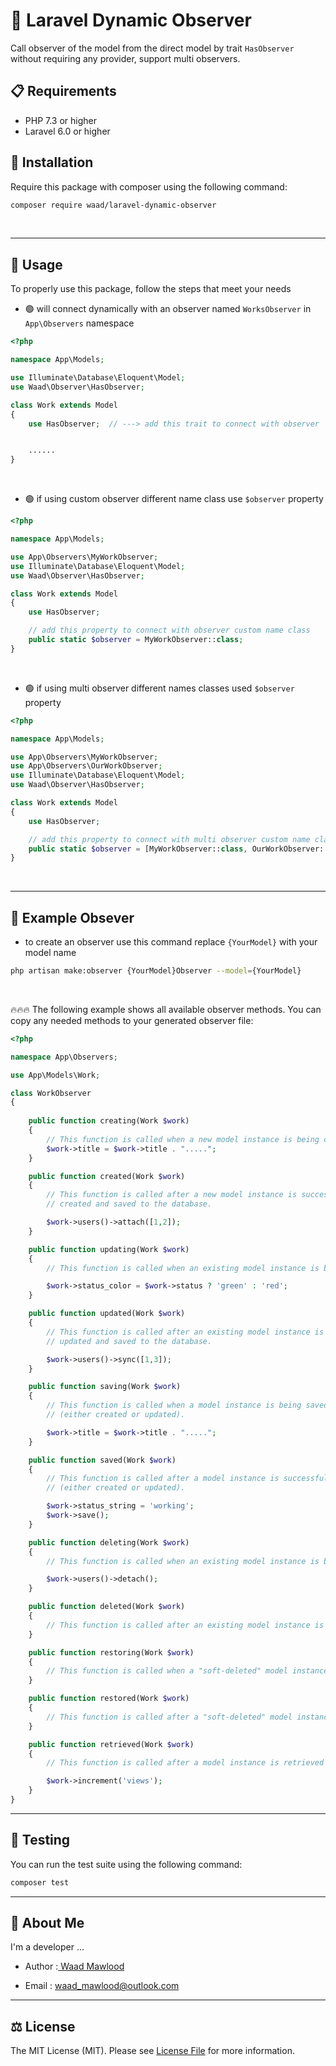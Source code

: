 
# 🎀 Laravel Dynamic Observer 

Call observer of the model from the direct model by trait `HasObserver` without requiring any provider, support multi observers.

## 📋 Requirements

- PHP 7.3 or higher
- Laravel 6.0 or higher


## 💼 Installation
Require this package with composer using the following command:

```bash
composer require waad/laravel-dynamic-observer
```


&nbsp;
___

## 💯 Usage

To properly use this package, follow the steps that meet your needs

- 🟢 will connect dynamically with an observer named `WorksObserver` in `App\Observers` namespace 

```php
<?php

namespace App\Models;

use Illuminate\Database\Eloquent\Model;
use Waad\Observer\HasObserver;

class Work extends Model
{
    use HasObserver;  // ---> add this trait to connect with observer


    ......
}
```

&nbsp;

- 🟢 if using custom observer different name class use `$observer` property

```php
<?php

namespace App\Models;

use App\Observers\MyWorkObserver;
use Illuminate\Database\Eloquent\Model;
use Waad\Observer\HasObserver;

class Work extends Model
{
    use HasObserver;

    // add this property to connect with observer custom name class
    public static $observer = MyWorkObserver::class;
}
```

&nbsp;

- 🟢 if using multi observer different names classes used `$observer` property

```php
<?php

namespace App\Models;

use App\Observers\MyWorkObserver;
use App\Observers\OurWorkObserver;
use Illuminate\Database\Eloquent\Model;
use Waad\Observer\HasObserver;

class Work extends Model
{
    use HasObserver;

    // add this property to connect with multi observer custom name class
    public static $observer = [MyWorkObserver::class, OurWorkObserver::class];
}
```

&nbsp;
___

## 🍔 Example Obsever

- to create an observer use this command replace `{YourModel}` with your model name
```bash
php artisan make:observer {YourModel}Observer --model={YourModel}
```

&nbsp;
&nbsp;

🔥🔥🔥 The following example shows all available observer methods. You can copy any needed methods to your generated observer file:
```php
<?php

namespace App\Observers;

use App\Models\Work;

class WorkObserver
{
    
    public function creating(Work $work)
    {
        // This function is called when a new model instance is being created.
        $work->title = $work->title . ".....";
    }

    public function created(Work $work)
    {
        // This function is called after a new model instance is successfully 
        // created and saved to the database.

        $work->users()->attach([1,2]);
    }

    public function updating(Work $work)
    {
        // This function is called when an existing model instance is being updated.

        $work->status_color = $work->status ? 'green' : 'red';
    }

    public function updated(Work $work)
    {
        // This function is called after an existing model instance is successfully 
        // updated and saved to the database.

        $work->users()->sync([1,3]);
    }

    public function saving(Work $work)
    {
        // This function is called when a model instance is being saved
        // (either created or updated).

        $work->title = $work->title . ".....";
    }

    public function saved(Work $work)
    {
        // This function is called after a model instance is successfully saved 
        // (either created or updated).

        $work->status_string = 'working';
        $work->save();
    }

    public function deleting(Work $work)
    {
        // This function is called when an existing model instance is being deleted.

        $work->users()->detach();
    }

    public function deleted(Work $work)
    {
        // This function is called after an existing model instance is successfully deleted 
    }

    public function restoring(Work $work)
    {
        // This function is called when a "soft-deleted" model instance is being restored.
    }

    public function restored(Work $work)
    {
        // This function is called after a "soft-deleted" model instance is successfully restored.
    }

    public function retrieved(Work $work)
    {
        // This function is called after a model instance is retrieved from the database.

        $work->increment('views');
    }
}
```
___

## 🧪 Testing

You can run the test suite using the following command:

```bash
composer test
```
___

## 🚀 About Me
I'm a developer ...

- Author :[ Waad Mawlood](https://waad.netlify.app/)

- Email  : waad_mawlood@outlook.com

___

## ⚖️ License

The MIT License (MIT). Please see [License File](LICENSE) for more information.
